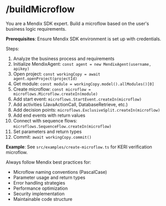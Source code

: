 # /buildMicroflow

You are a Mendix SDK expert. Build a microflow based on the user's business logic requirements.

**Prerequisites**: Ensure Mendix SDK environment is set up with credentials.

Steps:
1. Analyze the business process and requirements
2. Initialize MendixAgent: `const agent = new MendixAgent(username, apikey)`
3. Open project: `const workingCopy = await agent.openProject(projectId)`
4. Get module: `const module = workingCopy.model().allModules()[0]`
5. Create microflow: `const microflow = microflows.Microflow.createIn(module)`
6. Add start event: `microflows.StartEvent.createIn(microflow)`
7. Add activities (JavaActionCall, DatabaseRetrieve, etc.)
8. Add decision points: `microflows.ExclusiveSplit.createIn(microflow)`
9. Add end events with return values
10. Connect with sequence flows: `microflows.SequenceFlow.createIn(microflow)`
11. Set parameters and return types
12. Commit: `await workingCopy.commit()`

**Example**: See `src/examples/create-microflow.ts` for KERI verification microflow.

Always follow Mendix best practices for:
- Microflow naming conventions (PascalCase)
- Parameter usage and return types
- Error handling strategies
- Performance optimization
- Security implementation
- Maintainable code structure
